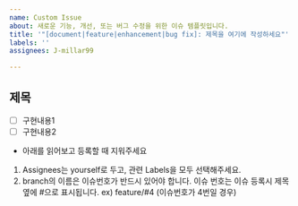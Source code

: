 ```yaml
---
name: Custom Issue
about: 새로운 기능, 개선, 또는 버그 수정을 위한 이슈 템플릿입니다.
title: '"[document|feature|enhancement|bug fix]: 제목을 여기에 작성하세요"'
labels: ''
assignees: J-millar99

---
```


## 제목
- [ ] 구현내용1
- [ ] 구현내용2

- 아래를 읽어보고 등록할 때 지워주세요
1. Assignees는 yourself로 두고, 관련 Labels을 모두 선택해주세요.
2. branch의 이름은 이슈번호가 반드시 있어야 합니다. 이슈 번호는 이슈 등록시 제목 옆에 #으로 표시됩니다.
 ex) feature/#4 (이슈번호가 4번일 경우)

